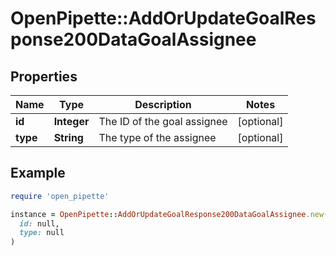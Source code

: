 # OpenPipette::AddOrUpdateGoalResponse200DataGoalAssignee

## Properties

| Name | Type | Description | Notes |
| ---- | ---- | ----------- | ----- |
| **id** | **Integer** | The ID of the goal assignee | [optional] |
| **type** | **String** | The type of the assignee | [optional] |

## Example

```ruby
require 'open_pipette'

instance = OpenPipette::AddOrUpdateGoalResponse200DataGoalAssignee.new(
  id: null,
  type: null
)
```

